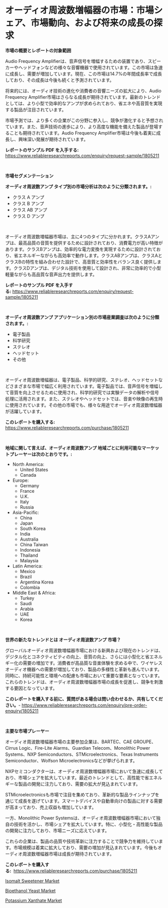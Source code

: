 <p><h1>オーディオ周波数増幅器の市場：市場シェア、市場動向、および将来の成長の探求</h1></p><p><strong>市場の概要とレポートの対象範囲</strong></p>
<p><p>Audio Frequency Amplifierは、音声信号を増幅するための装置であり、スピーカーやヘッドフォンなどの様々な音響機器で使用されています。この市場は急速に成長し、需要が増加しています。現在、この市場は14.7%の年間成長率で成長しており、その成長は今後も続くと予測されています。</p><p>将来的には、オーディオ技術の進化や消費者の音響ニーズの拡大により、Audio Frequency Amplifier市場はさらなる成長が期待されています。最新のトレンドとしては、より小型で効率的なアンプが求められており、省エネや高音質を実現する製品が注目されています。</p><p>市場予測では、より多くの企業がこの分野に参入し、競争が激化すると予想されています。また、音声技術の進歩により、より高度な機能を備えた製品が登場することも期待されています。Audio Frequency Amplifier市場は今後も着実に成長し、興味深い発展が期待されています。</p></p>
<p><strong>レポートのサンプル PDF を入手する:</strong> <a href="https://www.reliableresearchreports.com/enquiry/request-sample/1805211">https://www.reliableresearchreports.com/enquiry/request-sample/1805211</a></p>
<p>&nbsp;</p>
<p><strong>市場セグメンテーション</strong></p>
<p><strong>オーディオ周波数アンプ タイプ別の市場分析は次のように分類されます。:</strong></p>
<p><ul><li>クラス A アンプ</li><li>クラス B アンプ</li><li>クラス AB アンプ</li><li>クラス D アンプ</li></ul></p>
<p>&nbsp;</p>
<p><p>オーディオ周波数増幅器市場は、主に4つのタイプに分かれます。クラスAアンプは、最高品質の音質を提供するために設計されており、消費電力が高い特徴があります。クラスBアンプは、効率的な電力変換を実現するために設計されており、省エネルギーながらも高効率で動作します。クラスABアンプは、クラスAとクラスBの特性を組み合わせた設計で、高音質と効率性をバランス良く提供します。クラスDアンプは、デジタル技術を使用して設計され、非常に効率的で小型軽量ながらも高品質な音声出力を提供します。</p></p>
<p><strong>レポートのサンプル PDF を入手する:</strong>&nbsp;<a href="https://www.reliableresearchreports.com/enquiry/request-sample/1805211">https://www.reliableresearchreports.com/enquiry/request-sample/1805211</a></p>
<p>&nbsp;</p>
<p><strong> オーディオ周波数アンプ アプリケーション別の市場産業調査は次のように分類されます。:</strong></p>
<p><ul><li>電子製品</li><li>科学研究</li><li>ステレオ</li><li>ヘッドセット</li><li>その他</li></ul></p>
<p>&nbsp;</p>
<p><p>オーディオ周波数増幅器は、電子製品、科学的研究、ステレオ、ヘッドセットなどさまざまな市場で幅広く利用されています。電子製品では、音声信号を増幅して音質を向上させるために使用され、科学的研究では実験データの解析や信号処理に活用されます。また、ステレオやヘッドセットでは、音楽や映像の再生時に使用されています。その他の市場でも、様々な用途でオーディオ周波数増幅器が活躍しています。</p></p>
<p><strong>このレポートを購入する:</strong>&nbsp; <a href="https://www.reliableresearchreports.com/purchase/1805211">https://www.reliableresearchreports.com/purchase/1805211</a></p>
<p>&nbsp;</p>
<p><strong>地域に関して言えば、オーディオ周波数アンプ 地域ごとに利用可能なマーケットプレーヤーは次のとおりです。:</strong></p>
<p><ul>
    <li>
        North America:
        <ul>
            <li>United States</li>
            <li>Canada</li>
        </ul>
    </li>
    <li>
        Europe:
        <ul>
            <li>Germany</li>
            <li>France</li>
            <li>U.K.</li>
            <li>Italy</li>
            <li>Russia</li>
        </ul>
    </li>
    <li>
        Asia-Pacific:
        <ul>
            <li>China</li>
            <li>Japan</li>
            <li>South Korea</li>
            <li>India</li>
            <li>Australia</li>
            <li>China Taiwan</li>
            <li>Indonesia</li>
            <li>Thailand</li>
            <li>Malaysia</li>
        </ul>
    </li>
    <li>
        Latin America:
        <ul>
            <li>Mexico</li>
            <li>Brazil</li>
            <li>Argentina Korea</li>
            <li>Colombia</li>
        </ul>
    </li>
    <li>
        Middle East & Africa:
        <ul>
            <li>Turkey</li>
            <li>Saudi</li>
            <li>Arabia</li>
            <li>UAE</li>
            <li>Korea</li>
        </ul>
    </li>
    </ul></p>
<p>&nbsp;</p>
<p><strong>世界の新たなトレンドとは オーディオ周波数アンプ 市場？</strong></p>
<p><p>グローバルオーディオ周波数増幅器市場における新興および現在のトレンドは、デジタル化とコネクティビティの向上、音質の向上、さらには小型化と省エネルギー化の需要の増加です。消費者が高品質な音楽体験を求める中で、ワイヤレスオーディオ機器への需要が増加しており、製品の多様性と革新も進んでいます。同時に、持続可能性と環境への配慮も市場において重要な要素となっています。これらのトレンドは、オーディオ周波数増幅器市場の成長を促進し、競争を刺激する要因となっています。</p></p>
<p><strong>このレポートを購入する前に、質問がある場合は問い合わせるか、共有してください。</strong>- <a href="https://www.reliableresearchreports.com/enquiry/pre-order-enquiry/1805211">https://www.reliableresearchreports.com/enquiry/pre-order-enquiry/1805211</a></p>
<p>&nbsp;</p>
<p><strong>主要な市場プレーヤー</strong></p>
<p><p>オーディオ周波数増幅器市場の主要参加企業は、BARTEC、CAE GROUPE、Cirrus Logic、Fire-Lite Alarms、Guardian Telecom、Monolithic Power Systems、NXP Semiconductors、STMicroelectronics、Texas Instruments Semiconductor、Wolfson Microelectronicsなどが挙げられます。</p><p>NXPセミコンダクターは、オーディオ周波数増幅器市場において急速に成長しており、市場シェアを拡大しています。最近のトレンドとして、高性能で省エネルギーな製品の開発に注力しており、需要の拡大が見込まれています。</p><p>STMicroelectronicsも市場で注目を集めており、革新的な製品ラインナップを通じて成長を遂げています。スマートデバイスや自動車向けの製品に対する需要が高まっており、売上収益も増加しています。</p><p>一方、Monolithic Power Systemsは、オーディオ周波数増幅器市場において独自の技術を活かし、市場シェアを拡大しています。特に、小型化・高性能な製品の開発に注力しており、市場ニーズに応えています。</p><p>これらの企業は、製品の品質や技術革新に注力することで競争力を維持しています。市場規模は着実に拡大しており、需要の増加が見込まれています。今後もオーディオ周波数増幅器市場は成長が期待されています。</p></p>
<p><strong>このレポートを購入する:</strong>&nbsp;&nbsp;<a href="https://www.reliableresearchreports.com/purchase/1805211">https://www.reliableresearchreports.com/purchase/1805211</a></p>
<p><p><a href="https://github.com/nicholepatriciadoylenwnrjr0/Market-Research-Report-List-1/blob/main/isomalt-sweetener-market.md">Isomalt Sweetener Market</a></p><p><a href="https://github.com/gamblestampleyjenny50m5sl6/Market-Research-Report-List-1/blob/main/bioethanol-yeast-market.md">Bioethanol Yeast Market</a></p><p><a href="https://github.com/wwwkeltoum/Market-Research-Report-List-2/blob/main/potassium-xanthate-market.md">Potassium Xanthate Market</a></p></p>